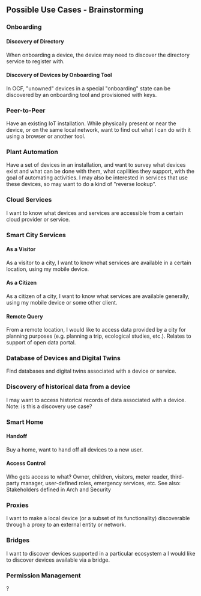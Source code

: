 ## Possible Use Cases - Brainstorming

### Onboarding 

#### Discovery of Directory
When onboarding a device, the device may need to discover the directory service to register with.

#### Discovery of Devices by Onboarding Tool
In OCF, "unowned" devices in a special "onboarding" state can be discovered by an onboarding tool and provisioned with keys.

### Peer-to-Peer
Have an existing IoT installation.  While physically present or near the device, or on the same local network, 
want to find out what I can do with it using a browser or another tool.

### Plant Automation
Have a set of devices in an installation, and want to survey what devices exist and what can be done with them,
what capilities they support, with the goal of automating activities.
I may also be interested in services that use these devices, so may want to do a kind of "reverse lookup".

### Cloud Services
I want to know what devices and services are accessible from a certain cloud provider or service.

### Smart City Services

#### As a Visitor
As a visitor to a city, I want to know what services are available in a certain location, using my mobile device.

#### As a Citizen
As a citizen of a city, I want to know what services are available generally, using my mobile device or some other client.

#### Remote Query
From a remote location, I would like to access data provided by a city for planning purposes (e.g. planning a trip,
ecological studies, etc.).  Relates to support of open data portal.

### Database of Devices and Digital Twins
Find databases and digital twins associated with a device or service.

### Discovery of historical data from a device
I may want to access historical records of data associated with a device.
Note: is this a discovery use case?

### Smart Home

#### Handoff
Buy a home, want to hand off all devices to a new user.

#### Access Control
Who gets access to what?
Owner, children, visitors, meter reader, third-party manager, user-defined roles, emergency services, etc.
See also: Stakeholders defined in Arch and Security

### Proxies
I want to make a local device (or a subset of its functionality) discoverable through a proxy to an external entity or network.

### Bridges
I want to discover devices supported in a particular ecosystem a I would like to discover devices available via a bridge.

### Permission Management
?
